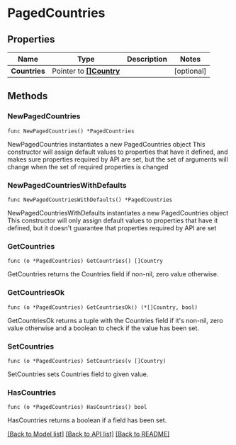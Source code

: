 # PagedCountries

## Properties

Name | Type | Description | Notes
------------ | ------------- | ------------- | -------------
**Countries** | Pointer to [**[]Country**](Country.md) |  | [optional] 

## Methods

### NewPagedCountries

`func NewPagedCountries() *PagedCountries`

NewPagedCountries instantiates a new PagedCountries object
This constructor will assign default values to properties that have it defined,
and makes sure properties required by API are set, but the set of arguments
will change when the set of required properties is changed

### NewPagedCountriesWithDefaults

`func NewPagedCountriesWithDefaults() *PagedCountries`

NewPagedCountriesWithDefaults instantiates a new PagedCountries object
This constructor will only assign default values to properties that have it defined,
but it doesn't guarantee that properties required by API are set

### GetCountries

`func (o *PagedCountries) GetCountries() []Country`

GetCountries returns the Countries field if non-nil, zero value otherwise.

### GetCountriesOk

`func (o *PagedCountries) GetCountriesOk() (*[]Country, bool)`

GetCountriesOk returns a tuple with the Countries field if it's non-nil, zero value otherwise
and a boolean to check if the value has been set.

### SetCountries

`func (o *PagedCountries) SetCountries(v []Country)`

SetCountries sets Countries field to given value.

### HasCountries

`func (o *PagedCountries) HasCountries() bool`

HasCountries returns a boolean if a field has been set.


[[Back to Model list]](../README.md#documentation-for-models) [[Back to API list]](../README.md#documentation-for-api-endpoints) [[Back to README]](../README.md)


